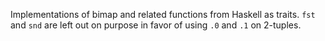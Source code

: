 Implementations of bimap and related functions from Haskell as traits.
`fst` and `snd` are left out on purpose in favor of using `.0` and `.1` on 2-tuples.

